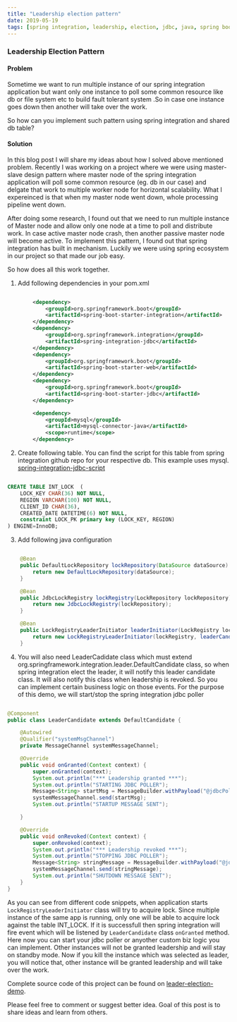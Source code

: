 ```yaml
---
title: "Leadership election pattern"
date: 2019-05-19
tags: [spring integration, leadership, election, jdbc, java, spring boot]
---
```


### Leadership Election Pattern

#### Problem

Sometime we want to run multiple instance of our spring integration application but want only
one instance to poll some common resource like db or file system etc to build fault tolerant system
.So in case one instance goes down then another will take over the work.

So how can you implement such pattern using spring integration and shared db table?

#### Solution

In this blog post I will share my ideas about how I solved above mentioned problem. Recently I was working on a project
where we were using master-slave design pattern where master node of the spring integration application will poll some
common resource (eg. db in our case) and delgate that work to multiple worker node for horizontal scalability. What I 
expereinced is that when my master node went down, whole processing pipeline went down.
 
After doing some research, I found out that we need to run multiple instance of Master node and allow only one node at a
time to poll and distribute work. In case active master node crash, then another passive master node will become active.
To implement this pattern, I found out that spring integration has built in mechanism. Luckily we were using spring ecosystem
in our project so that made our job easy.

So how does all this work together. 

1. Add following dependencies in your pom.xml

```xml

        <dependency>
			<groupId>org.springframework.boot</groupId>
			<artifactId>spring-boot-starter-integration</artifactId>
		</dependency>
		<dependency>
			<groupId>org.springframework.integration</groupId>
			<artifactId>spring-integration-jdbc</artifactId>
		</dependency>
		<dependency>
			<groupId>org.springframework.boot</groupId>
			<artifactId>spring-boot-starter-web</artifactId>
		</dependency>
		<dependency>
			<groupId>org.springframework.boot</groupId>
			<artifactId>spring-boot-starter-jdbc</artifactId>
		</dependency>

		<dependency>
			<groupId>mysql</groupId>
			<artifactId>mysql-connector-java</artifactId>
			<scope>runtime</scope>
		</dependency>
```

2. Create following table. You can find the script for this table from spring integration github repo for your respective db. This example uses mysql. [spring-integration-jdbc-script]('https://github.com/spring-projects/spring-integration/tree/master/spring-integration-jdbc/src/main/resources/org/springframework/integration/jdbc')

```sql

CREATE TABLE INT_LOCK  (
	LOCK_KEY CHAR(36) NOT NULL,
	REGION VARCHAR(100) NOT NULL,
	CLIENT_ID CHAR(36),
	CREATED_DATE DATETIME(6) NOT NULL,
	constraint LOCK_PK primary key (LOCK_KEY, REGION)
) ENGINE=InnoDB;
```

3. Add following java configuration

```java

    @Bean
    public DefaultLockRepository lockRepository(DataSource dataSource) {
        return new DefaultLockRepository(dataSource);
    }

    @Bean
    public JdbcLockRegistry lockRegistry(LockRepository lockRepository) {
        return new JdbcLockRegistry(lockRepository);
    }

    @Bean
    public LockRegistryLeaderInitiator leaderInitiator(LockRegistry lockRegistry) {
        return new LockRegistryLeaderInitiator(lockRegistry, leaderCandidate());
    }
```

4. You will also need LeaderCadidate class which must extend org.springframework.integration.leader.DefaultCandidate class, so when spring integration elect the leader, it will notify
this leader candidate class. It will also notify this class when leadership is revoked. So you can implement certain business logic on those events. For the purpose of this demo, we will
start/stop the spring integration jdbc poller

```java

@Component
public class LeaderCandidate extends DefaultCandidate {

    @Autowired
    @Qualifier("systemMsgChannel")
    private MessageChannel systemMessageChannel;

    @Override
    public void onGranted(Context context) {
        super.onGranted(context);
        System.out.println("*** Leadership granted ***");
        System.out.println("STARTING JDBC POLLER");
        Message<String> startMsg = MessageBuilder.withPayload("@jdbcPoller.start()").build();
        systemMessageChannel.send(startMsg);
        System.out.println("STARTUP MESSAGE SENT");

    }

    @Override
    public void onRevoked(Context context) {
        super.onRevoked(context);
        System.out.println("*** Leadership revoked ***");
        System.out.println("STOPPING JDBC POLLER");
        Message<String> stringMessage = MessageBuilder.withPayload("@jdbcPoller.stop()").build();
        systemMessageChannel.send(stringMessage);
        System.out.println("SHUTDOWN MESSAGE SENT");
    }
}

```

As you can see from different code snippets, when application starts ```LockRegistryLeaderInitiator``` class will try to acquire
lock. Since multiple instance of the same app is running, only one will be able to acquire lock against the table INT_LOCK. If it
is successfull then spring integration will fire event which will be listened by ```LeaderCandidate``` class ```onGranted``` method.
Here now you can start your jdbc poller or anyother custom biz logic you can implement. Other instances will not be granted leadership
and will stay on standby mode. Now if you kill the instance which was selected as leader, you will notice that, other instance will be
granted leadership and will take over the work.


Complete source code of this project can be found on [leader-election-demo](https://github.com/pritspatel/leader-election-demo).

Please feel free to comment or suggest better idea. Goal of this post is to share ideas and learn from others.